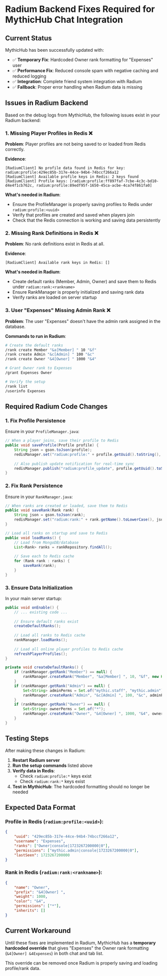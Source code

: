# Radium Backend Fixes Required for MythicHub Chat Integration

## Current Status
MythicHub has been successfully updated with:
- ✅ **Temporary Fix**: Hardcoded Owner rank formatting for "Expenses" user
- ✅ **Performance Fix**: Reduced console spam with negative caching and reduced logging
- ✅ **Integration**: Complete friend system integration with Radium
- ✅ **Fallback**: Proper error handling when Radium data is missing

## Issues in Radium Backend

Based on the debug logs from MythicHub, the following issues exist in your Radium backend:

### 1. **Missing Player Profiles in Redis** ❌
**Problem**: Player profiles are not being saved to or loaded from Redis correctly.

**Evidence**: 
```
[RadiumClient] No profile data found in Redis for key: radium:profile:429ec85b-317e-44ce-94b4-74bccf266a12
[RadiumClient] Available profile keys in Redis: 2 keys found
[RadiumClient] Profile keys: [radium:profile:ff897faf-7cbe-4c3c-bd10-d4e4f1cb762c, radium:profile:89edf95f-1650-45ca-acbe-4ca74f861fa0]
```

**What's needed in Radium**:
- Ensure the ProfileManager is properly saving profiles to Redis under `radium:profile:<uuid>`
- Verify that profiles are created and saved when players join
- Check that the Redis connection is working and saving data persistently

### 2. **Missing Rank Definitions in Redis** ❌
**Problem**: No rank definitions exist in Redis at all.

**Evidence**:
```
[RadiumClient] Available rank keys in Redis: []
```

**What's needed in Radium**:
- Create default ranks (Member, Admin, Owner) and save them to Redis under `radium:rank:<rankname>`
- Ensure RankManager is properly initialized and saving rank data
- Verify ranks are loaded on server startup

### 3. **User "Expenses" Missing Admin Rank** ❌
**Problem**: The user "Expenses" doesn't have the admin rank assigned in the database.

**Commands to run in Radium**:
```bash
# Create the default ranks
/rank create Member "&a[Member] " 10 "&f"
/rank create Admin "&c[Admin] " 100 "&c" 
/rank create Owner "&4[Owner] " 1000 "&4"

# Grant Owner rank to Expenses
/grant Expenses Owner

# Verify the setup
/rank list
/userinfo Expenses
```

## Required Radium Code Changes

### 1. **Fix Profile Persistence**
Ensure in your `ProfileManager.java`:
```java
// When a player joins, save their profile to Redis
public void saveProfile(Profile profile) {
    String json = gson.toJson(profile);
    redisManager.set("radium:profile:" + profile.getUuid().toString(), json);
    
    // Also publish update notification for real-time sync
    redisManager.publish("radium:profile_update", profile.getUuid().toString());
}
```

### 2. **Fix Rank Persistence**
Ensure in your `RankManager.java`:
```java
// When ranks are created or loaded, save them to Redis
public void saveRank(Rank rank) {
    String json = gson.toJson(rank);
    redisManager.set("radium:rank:" + rank.getName().toLowerCase(), json);
}

// Load all ranks on startup and save to Redis
public void loadRanks() {
    // Load from MongoDB/database
    List<Rank> ranks = rankRepository.findAll();
    
    // Save each to Redis cache
    for (Rank rank : ranks) {
        saveRank(rank);
    }
}
```

### 3. **Ensure Data Initialization**
In your main server startup:
```java
public void onEnable() {
    // ... existing code ...
    
    // Ensure default ranks exist
    createDefaultRanks();
    
    // Load all ranks to Redis cache
    rankManager.loadRanks();
    
    // Load all online player profiles to Redis cache
    refreshPlayerProfiles();
}

private void createDefaultRanks() {
    if (rankManager.getRank("Member") == null) {
        rankManager.createRank("Member", "&a[Member] ", 10, "&f", new HashSet<>(), new ArrayList<>());
    }
    if (rankManager.getRank("Admin") == null) {
        Set<String> adminPerms = Set.of("mythic.staff", "mythic.admin");
        rankManager.createRank("Admin", "&c[Admin] ", 100, "&c", adminPerms, new ArrayList<>());
    }
    if (rankManager.getRank("Owner") == null) {
        Set<String> ownerPerms = Set.of("*");
        rankManager.createRank("Owner", "&4[Owner] ", 1000, "&4", ownerPerms, new ArrayList<>());
    }
}
```

## Testing Steps

After making these changes in Radium:

1. **Restart Radium server**
2. **Run the setup commands** listed above
3. **Verify data in Redis**: 
   - Check `radium:profile:*` keys exist
   - Check `radium:rank:*` keys exist
4. **Test in MythicHub**: The hardcoded formatting should no longer be needed

## Expected Data Format

### Profile in Redis (`radium:profile:<uuid>`):
```json
{
    "uuid": "429ec85b-317e-44ce-94b4-74bccf266a12",
    "username": "Expenses",
    "ranks": ["Owner|console|1723267200000|0"],
    "permissions": ["mythic.admin|console|1723267200000|0"],
    "lastSeen": 1723267200000
}
```

### Rank in Redis (`radium:rank:<rankname>`):
```json
{
    "name": "Owner",
    "prefix": "&4[Owner] ",
    "weight": 1000,
    "color": "&4",
    "permissions": ["*"],
    "inherits": []
}
```

## Current Workaround

Until these fixes are implemented in Radium, MythicHub has a **temporary hardcoded override** that gives "Expenses" the Owner rank formatting (`&4[Owner] &4Expenses`) in both chat and tab list.

This override can be removed once Radium is properly saving and loading profile/rank data.
